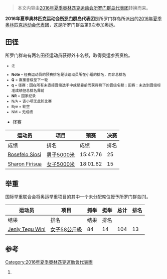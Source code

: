 > 本文内容由[2016年夏季奥林匹克运动会所罗门群岛代表团](https://zh.wikipedia.org/wiki/2016年夏季奥林匹克运动会所罗门群岛代表团)转换而来。


**2016年夏季奥林匹克运动会[所罗门群岛](../Page/所罗门群岛.md "wikilink")代表团**是所罗门群岛所派出的[2016年夏季奥林匹克运动会代表团](https://zh.wikipedia.org/wiki/2016年夏季奥林匹克运动会 "wikilink")，这是所罗门群岛第9次参加奥运。

## 田径

所罗门群岛有两名田径运动员获得外卡名额，取得奥运参赛资格。

<small>

  - 注

<!-- end list -->

  - **Note** – 径赛运动员的预赛排名是该运动员所在小组的排名，而非总排名
  - **Q** = 直接晋级至下一轮
  - **q** = 径赛：因在所有未直接晋级选手中成绩靠前而获得剩下的晋级名额；田赛：未达到晋级标准成绩但总排名靠前
  - **NR** = 国家纪录
  - N/A = 该小项无此轮比赛
  - Bye = 轮空
  - NM = 无成绩

</small>

  - 径赛

| 运动员                                                                       | 项目                                                          | 预赛       | 决赛 |
| ------------------------------------------------------------------------- | ----------------------------------------------------------- | -------- | -- |
| 成绩                                                                        | 排名                                                          | 成绩       | 排名 |
| [Rosefelo Siosi](https://zh.wikipedia.org/wiki/Rosefelo_Siosi "wikilink") | [男子5000米](../Page/2016年夏季奧林匹克運動會田徑男子5000公尺比賽.md "wikilink") | 15:47.76 | 25 |
| [Sharon Firisua](https://zh.wikipedia.org/wiki/Sharon_Firisua "wikilink") | [女子5000米](../Page/2016年夏季奧林匹克運動會田徑女子5000公尺比賽.md "wikilink") | 18:01.62 | 15 |

## 举重

国际举重联合会将奥运举重项目的其中一个未分配席位授予所罗门群岛\[1\]。

| 运动员                                                                         | 项目                                                                             | 抓举 | 挺举 | 总计  | 排名 |
| --------------------------------------------------------------------------- | ------------------------------------------------------------------------------ | -- | -- | --- | -- |
| 结果                                                                          | 排名                                                                             | 结果 | 排名 |     |    |
| [Jenly Tegu Wini](https://zh.wikipedia.org/wiki/Jenly_Tegu_Wini "wikilink") | [女子58公斤級](https://zh.wikipedia.org/wiki/2016年夏季奧林匹克運動會舉重比賽－女子58公斤級 "wikilink") | 84 | 14 | 104 | 13 |

## 参考

[Category:2016年夏季奧林匹克運動會代表團](https://zh.wikipedia.org/wiki/Category:2016年夏季奧林匹克運動會代表團 "wikilink")

1.